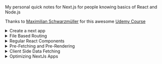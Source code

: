My personal quick notes for Next.js for people knowing basics of React and Node.js

Thanks to [Maximilian Schwarzmüller](https://www.udemy.com/course/nextjs-react-the-complete-guide/#instructor-1) for this awesome [Udemy Course](https://www.udemy.com/course/nextjs-react-the-complete-guide/)

<details>   
<summary>Create a next app</summary>

```sh
npx create-next-app
```

start the development server

```sh
npm run dev
```

</details>

<details> 
<summary>File Based Routing</summary>

The **pages** directory is a special directory where we can write code for each page of our website.

The pages are generated based on the directory structure.

1. For each page we can opt to create a folder/file with same name. (as shown in image)

2. index.js is special file name that will be rendered on path to it's parent directory name. Hence both of these directory structure are same and will render on **/blogs** path (only use either one of them).

   **pages/blog/index.js**

   **pages/blog.js**

3. We can also define dynamic routes with special syntax file name.

   **[dynamic].js**

   Example:

   Directories - pages/blog/[id].js

   [id].js will be rendered for url **/blog/2321/**

4. Each file should export a react component for that page.

![file based routing](./img/fileBasedRouting.png)

<details><summary>How do I get the dynamic route value in my Component?</summary>

We have to use **useRouter** hook imported from next.

Example:-

The **query** property on router is a object that contains value of our dynamic route.

![dynamic route](./img/dynamicRoute.png)
![dynamic route Output](./img/dynamicRouteOutput.png)

</details>

<details><summary>Nested Dynamic Routes</summary>

Consider the following directory structure

Let's suppose there is a client with id = 123 and project id = 456

    /clients - this will load the index.js file present inside clients folder

    /clients/123 - this will load index.js file present inside [id] folder

    /clients/123/456 - this will load the [clientprojectid].js file

![nested dynamic routes](./img/nestedDynamicPaths.png)

</details>

<details><summary>Catch all routes</summary>
Suppose if we want to make a js file that is rendered for any path with any number of segments

Ex:-

    Suppose if we want to catch all such paths to the same file

    /blog/123
    /blog/123/456
    /blogs/123/456/789
    ...so on

For this we can create a special file inside blogs folder as shown in image. Note that the name of file can be anything but the three dots define it's a catch all route.

Also all the url segments can be accessed inside our react component using useRouter hook.

![catch all route](./img/catchAllRoute.png)

</details>

<details><summary>Clickable links for our routes</summary>

Now that we have created many routes. We have to create clickable buttons which helps us to navigate between all these routes without manually typing the routes or refreshing the page for each request.

- This can be done using the **Link** object imported from next.

![links](./img/links.png)

The **href** in Link can accept strings for paths however for bigger apps there might be very long paths which becomes cumbersome to write in form of pure strings.

Therefore there is another way of defining href inside Link. i.e we pass an object to href instead of string. This object has necessary information to which path a link should redirect to.

![link with object passed to href](./img/linkHref.png)

This format makes it easy to handle very big or complex routes.

- Another way to declare link is this syntax. The advantage here is you can give custom styling to your anchor tag. It functions the same as above.

![custom styled link](./img/linkCustomStyled.png)

</details>

 <details><summary>How to navigate programatically?</summary>
 
 This can be done easily with **useRouter** hook. 
 
 And just like **Link** here also we can pass either a string or an object to the path we want to navigate
 
 ![router push](./img/routerPush.png)
 ![router replace](./img/routerReplace.png)
 ![router push object](./img/routerPushObject.png)
 
 </details>
 
 <details><summary>404 Page</summary>
 This page is a specially named page which is rendered when user try to visit a non-existing route. 
 
 This is a special file and must be present inside pages folder with same name.
 
 ![404 page](./img/404Page.png)
 
 </details>
 
 **NOTE:-**
 
 The order of preference for the routes is
 
 	index.js > [dynamic].js > [...dynamic].js

</details>

<details> 
<summary>Regular React Components</summary>

Now that our routes are ready. We have to create react components that are not reachable from the routes but are used inside our app, these components are called regular components.

These components can be placed anywhere outside the **pages** folder. Prefreably create a folder named **components** parallel to our pages folder.

![regular components](./img/regularComponents.png)

The folder name is up to you and here you can place your regular components.

</details>

 <details><summary>Pre-Fetching and Pre-Rendering</summary>
 
 This is where we solve the problem realted to SEO by building the page on server itself.
 
 Types of Pre-Rendering
 
 - Static Generation
 - Server-side Rendering
 - Hybrid of above two

 <details><summary>Static Generation</summary> 
 
Here a static page is generated on **build time itself**.

- This process is done only once during build process.

**Advantage**

- The static build pages are fully functional with react hence behave just like a normal react app.

- These static pages can be easily cached by CDN which improves performance.

**Disadvantage**

- Since the page is generated only once. The server will never create a new build of this pages. So if we require to update this page in future for some reason, we need to rebuild our next app and redeploy.

So overall this type of generation is good for pages that do not ever change in long run.

 <details><summary>getStaticProps</summary>
 
 To do static generation of a page we need to export this function from our **page components**.
 
 ![getStaticProps](./img/getStaticProps.png)
 
 Note:-
 
 - The code written inside this function is not shipped to the client. Hence the code inside getStaticProps function is ran during the build process and not on the client side.
 
 - Basically inside this function we write backend code and not frontend code. 
 
 **How to use getStaticProps function?**
 
 getStaticProps function is supposed to return and object with a key props. Anything inside the props key will be passed to our react component for our use.
 
 ![getStaticProps example](./img/getStaticPropsExample.png)
 
 As I said earlier we can write node js code inside getStaticProps function, we can import node js modules such as fs,path etc that is not accessible in frontend code.
 
 So in more practical case of above example, we would like to fetch data from some local directory for which we require js module.
 
 ![getStaticProps Example2](./img/getStaticPropsExample2.png)
 
 so in this case we can see we are importing fs and path module that can't be used in frontend code but inside getStaticProps function to fetch data from some local json file.

**Special Note:-**

In case we are unable to load the required data (due to some error) and want to show 404 page. We can simple return this object from getStaticProps function.

```
    {notFound: true}
```

  <details><summary>Incremental Static Generation (ISR)</summary>
 
 The flaw of above method was the page is generated only once during build time. However next has fix for that as well. 
 
We can generate the static page for every request we get and we can set time also before which static page should not be generated.

To use this feature we have to set another property in return object of getStaticProps function i.e **revalidate**.

![incremental static regeneration](./img/incrementalStaticRegeneration.png)

In the above code revalidate value is set to 10. This means if a request comes after 10 seconds has been passed since the last regeneration of page, The server will generate a new static page and give it to the user.

 </details>
 
  <details><summary>More about getStaticProps</summary>

In the return object we can set a few more values.

![more options in getStaticProps](./img/moreOptionsinGetStaticProps.png)

- notFound

This is a boolean value you can set to true incase something goes wrong and you want to show 404 page to user.

- redirect

This is an object specifying the path to which user should be redirected incase we want the user to go to some other page based on situation.

 </details>

  <details><summary>What is context in getStaticProps?</summary>
  
  The context object helps us to get the url parameters.

![getStaticProps context](./img/getStaticPropsContext.png)

  </details>

  <details><summary>How to statically generate [dynamic].js pages?</summary>
  
  Since this is a dynamic page. There will be many values for **dynamic** hence to generate this page statically, we need to generate each a page for each possible value of **dynamic**.

Hence we need to tell next js in advance all the possible values of **dynamic** so that next can generate static page for each. This can be done using **getStaticPaths** function.

![getStaticPaths](./img/getStaticPaths.png)

Example:-

getStaticPaths function should return an object with a key set to params. This params key should contain an array of object and each of these objects represent one possible params.(see example to be more clear)

![getStaticPaths](./img/getStaticPathsExample.png)

**What is fallback?**

In practical case there might be a huge number of dynamic routes and it is very impractical to generate a static page for each of those.

In those cases we can set fallback to true. What this will do is, It will generate the page **just in time** for the paths not mentioned in paths parameter.

Example:-

![path with fallback as true](./img/pathWithFallbackTrue.png);

Here in this case a static page will will be generated only for **p1** and for any other param, page will be generated just in time on server.

Note:- if you set fallback to true, you must also add a fallback check to make sure data is ready before being used.

With fallback check you can serve some content to user before loading actual data.

![fallback check](./img/fallbackCheck.png)

**hence in practical case statically generate only the highly visited pages and leave the rest**

Note:-

    fallback: 'blocking'

fallback can also be set to blocking if you don't want fallback check which in this case will take a bit long for page to load since server will generate the page before serving it to the user and no pre-static data will be shown to user since we don't have any fallback check here.

  </details>
 
 
  <details><summary>Automatic Static Generation?</summary>
 
 For pages that do not contain any dynamic data. Nextjs will smartly do static generation of that page without us doing anything. 
 
 </details>
 
 </details>

  </details>
 <details><summary>Server Side Rendering</summary>
 
 In server side rendering the page will be generated for each request just in time and we will also have access to the **request** object which we didn't had in static generation.

For this we will use the **getServerSideProps** function

![getServerSideProps](./img/getServerSideProps.png)

Note - in a single page either use static page generation or use server side rendering but not both.

The usage format of getServerSideProps is same as getStaticProps. Here also we have to return an object that contains props, we can use context and all other thing except for revalidate key. There is no such concept here since page is built for each request.

<details><summary>How to get request and response object?</summary>

We can get these object from the context.

![request and response](./img/requestAndResponse.png)

</details>

 <details><summary>Server Side Rendering for [dynamic].js pages</summary>

Here there is no concept of similar to getStaticPaths.

Just use getServerSideProps the same way.

</details>

 </details>
  </details>

<details> 
<summary>Client Side Data Fetching</summary>

Now we have seen a lot about server side data fetching and pre-rendering then why do we still need client side data fetching?

For data that is highly dynamic/highly specific it's impractical to pre-build it at server and better to get it on the client side.

![client side data fetching](./img/clientSideDataFetching.png)

There is nothing new here, it's very same as how you do api calls in react.

**Generally server side data fetching is combined with client side rendering so that user is given some data on the first load and later that data is overridden by latest data.**

</details>

<details><summary>Optimizing NextJs Apps</summary>

Here we will add meta data for crawlers to read.

NextJs provides us some special components fro this purpose.

## Head

To insert content into the head of a page, we can use **Head** which can be imported from next.

Now we can add title and meta data to the page.

![head tag in next](./img/headInNext.png)

## _document.js

We can add extra data to our whole page inside the _document.js. This file is not present by default and should be created by us.

![document](./img/document.png)

Inside this we can set extra properties to the page such as lang,overlay.

## Optimizing Images

We can import a special image component from image

```js
import Image from "next/image";
``` 

This image component allows us to specify the expected resolution of an image and convert that image to webp format so that size can be reduced significantly. 

Plus this enables lazy loading for the image.

- check the docs for more properties for image optimization. 

![optimized image](./img/optimizedImages.png)

</details>